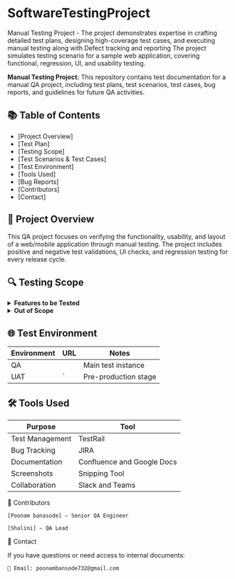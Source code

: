 # SoftwareTestingProject
Manual Testing Project - The project demonstrates expertise in crafting detailed test plans, designing high-coverage test cases, and executing manual testing along with Defect tracking and reporting  The project simulates testing scenario for a sample web application, covering functional, regression, UI, and usability testing.

<strong>Manual Testing Project:</strong>
This repository contains test documentation for a manual QA project, including test plans, test scenarios, test cases, bug reports, and guidelines for future QA activities.

## 📚 Table of Contents

- [Project Overview]
- [Test Plan]
- [Testing Scope]
- [Test Scenarios & Test Cases]
- [Test Environment]
- [Tools Used]
- [Bug Reports]
- [Contributors]
- [Contact]


## 📘 Project Overview

This QA project focuses on verifying the functionality, usability, and layout of a web/mobile application through manual testing. The project includes positive and negative test validations, UI checks, and regression testing for every release cycle.


## 🔍 Testing Scope

<details>
<summary><strong>Features to be Tested</strong></summary>

- User Registration/Login
- Profile Management
- Form Validation
- Navigation & UI Layout
- Data Submission and Response
- Mobile Responsiveness
</details>

<details>
<summary><strong>Out of Scope</strong></summary>

- Performance Testing
- Backend API Testing
- Security Testing
</details>

## 🌐 Test Environment

| Environment | URL                            | Notes               |
|-------------|--------------------------------|----------------------|
| QA          |     | Main test instance   |
| UAT         | `   | Pre-production stage |


## 🛠️ Tools Used

| Purpose           | Tool          |
|-------------------|---------------|
| Test Management   | TestRail
| Bug Tracking      | JIRA 
| Documentation     | Confluence and Google Docs 
| Screenshots       | Snipping Tool 
| Collaboration     | Slack and Teams 


👥 Contributors

    [Poonam banasode] – Senior QA Engineer

    [Shalini] – QA Lead

📩 Contact

If you have questions or need access to internal documents:

    📧 Email: poonambansode732@gmail.com


